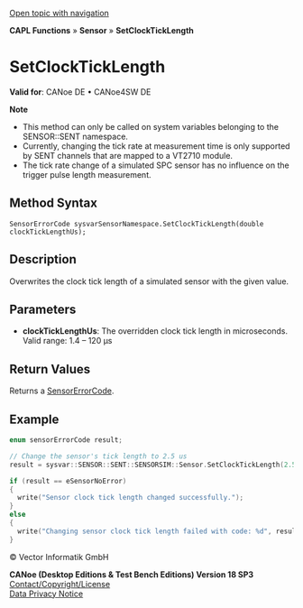 [Open topic with navigation](../../../../../CANoeDEFamily.htm#Topics/CAPLFunctions/Sensor/Functions/CAPLfunctionSetClockTickLength.md)

**CAPL Functions** » **Sensor** » **SetClockTickLength**

# SetClockTickLength

**Valid for**: CANoe DE • CANoe4SW DE

**Note**

- This method can only be called on system variables belonging to the SENSOR::SENT namespace.
- Currently, changing the tick rate at measurement time is only supported by SENT channels that are mapped to a VT2710 module.
- The tick rate change of a simulated SPC sensor has no influence on the trigger pulse length measurement.

## Method Syntax

`SensorErrorCode sysvarSensorNamespace.SetClockTickLength(double clockTickLengthUs);`

## Description

Overwrites the clock tick length of a simulated sensor with the given value.

## Parameters

- **clockTickLengthUs**: The overridden clock tick length in microseconds.  
  Valid range: 1.4 – 120 µs

## Return Values

Returns a [SensorErrorCode](../CAPLfunctionsSensorEnumeration.md).

## Example

```c
enum sensorErrorCode result;

// Change the sensor's tick length to 2.5 us
result = sysvar::SENSOR::SENT::SENSORSIM::Sensor.SetClockTickLength(2.5);

if (result == eSensorNoError)
{
  write("Sensor clock tick length changed successfully.");
}
else
{
  write("Changing sensor clock tick length failed with code: %d", result);
}
```

© Vector Informatik GmbH

**CANoe (Desktop Editions & Test Bench Editions) Version 18 SP3**  
[Contact/Copyright/License](../../../Shared/ContactCopyrightLicense.md)  
[Data Privacy Notice](https://www.vector.com/int/en/company/get-info/privacy-policy/)
